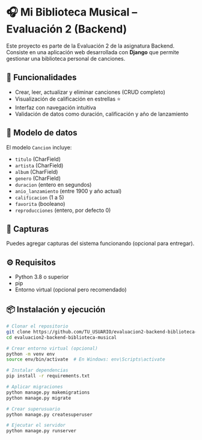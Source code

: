 # 🎧 Mi Biblioteca Musical – Evaluación 2 (Backend)

Este proyecto es parte de la Evaluación 2 de la asignatura Backend.  
Consiste en una aplicación web desarrollada con **Django** que permite gestionar una biblioteca personal de canciones.

## 🚀 Funcionalidades

- Crear, leer, actualizar y eliminar canciones (CRUD completo)
- Visualización de calificación en estrellas ⭐
- Interfaz con navegación intuitiva
- Validación de datos como duración, calificación y año de lanzamiento

## 🧩 Modelo de datos

El modelo `Cancion` incluye:

- `titulo` (CharField)
- `artista` (CharField)
- `album` (CharField)
- `genero` (CharField)
- `duracion` (entero en segundos)
- `anio_lanzamiento` (entre 1900 y año actual)
- `calificacion` (1 a 5)
- `favorita` (booleano)
- `reproducciones` (entero, por defecto 0)

## 📸 Capturas

Puedes agregar capturas del sistema funcionando (opcional para entregar).

## ⚙️ Requisitos

- Python 3.8 o superior
- pip
- Entorno virtual (opcional pero recomendado)

## 📦 Instalación y ejecución

```bash
# Clonar el repositorio
git clone https://github.com/TU_USUARIO/evaluacion2-backend-biblioteca-musical.git
cd evaluacion2-backend-biblioteca-musical

# Crear entorno virtual (opcional)
python -m venv env
source env/bin/activate  # En Windows: env\Scripts\activate

# Instalar dependencias
pip install -r requirements.txt

# Aplicar migraciones
python manage.py makemigrations
python manage.py migrate

# Crear superusuario
python manage.py createsuperuser

# Ejecutar el servidor
python manage.py runserver

